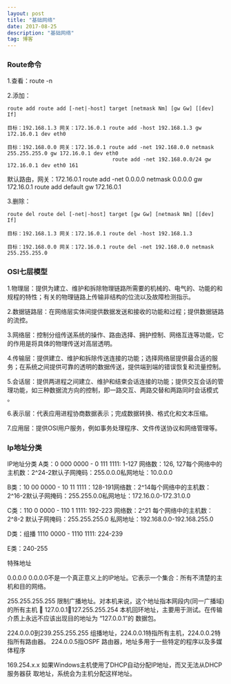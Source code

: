 ```yaml
---
layout: post
title: "基础网络"
date: 2017-08-25 
description: "基础网络"
tag: 博客 
---  
```


### Route命令

1.查看：route -n 

2.添加：
    
    route add route add [-net|-host] target [netmask Nm] [gw Gw] [[dev] If] 
    
    目标：192.168.1.3 网关：172.16.0.1 route add -host 192.168.1.3 gw 172.16.0.1 dev eth0  
    
    目标：192.168.0.0 网关：172.16.0.1 route add -net 192.168.0.0 netmask 255.255.255.0 gw 172.16.0.1 dev eth0   
                                      route add -net 192.168.0.0/24 gw 172.16.0.1 dev eth0 161 
    
   默认路由，网关：172.16.0.1 route add -net 0.0.0.0 netmask 0.0.0.0 gw 172.16.0.1 route add default gw 172.16.0.1 

3.删除：
    
    route del route del [-net|-host] target [gw Gw] [netmask Nm] [[dev] If] 

    目标：192.168.1.3 网关：172.16.0.1 route del -host 192.168.1.3 
    
    目标：192.168.0.0 网关：172.16.0.1 route del -net 192.168.0.0 netmask 255.255.255.0

### OSI七层模型
   
1.物理层：提供为建立、维护和拆除物理链路所需要的机械的、电气的、功能的和规程的特性；有关的物理链路上传输非结构的位流以及故障检测指示。

2.数据链路层：在网络层实体间提供数据发送和接收的功能和过程；提供数据链路的流控。

3.网络层：控制分组传送系统的操作、路由选择、拥护控制、网络互连等功能，它的作用是将具体的物理传送对高层透明。

4.传输层：提供建立、维护和拆除传送连接的功能；选择网络层提供最合适的服务；在系统之间提供可靠的透明的数据传送，提供端到端的错误恢复和流量控制。

5.会话层：提供两进程之间建立、维护和结束会话连接的功能；提供交互会话的管理功能，如三种数据流方向的控制，即一路交互、两路交替和两路同时会话模式 。

6.表示层：代表应用进程协商数据表示；完成数据转换、格式化和文本压缩。

7.应用层：提供OSI用户服务，例如事务处理程序、文件传送协议和网络管理等。

### Ip地址分类

IP地址分类
   A类：0 000 0000 - 0 111 1111: 1-127 网络数：126, 127每个网络中的主机数：2^24-2默认子网掩码：255.0.0.0私网地址：10.0.0.0
   
   B类：10 00 0000 - 10 11 1111：128-191网络数：2^14每个网络中的主机数：2^16-2默认子网掩码：255.255.0.0私网地址：172.16.0.0-172.31.0.0
   
   C类：110 0 0000 - 110 1 1111: 192-223 网络数：2^21 每个网络中的主机数：2^8-2 默认子网掩码：255.255.255.0 私网地址：192.168.0.0-192.168.255.0
   
   D类：组播 1110 0000 - 1110 1111: 224-239

   E类：240-255

特殊地址 
   
   0.0.0.0 0.0.0.0不是一个真正意义上的IP地址。它表示一个集合：所有不清楚的主 机和目的网络。 
   
   255.255.255.255 限制广播地址。对本机来说，这个地址指本网段内(同一广播域)的所有主机  127.0.0.1～127.255.255.254 本机回环地址，主要用于测试。在传输介质上永远不应该出现目的地址为 “127.0.0.1”的 数据包。 
   
   224.0.0.0到239.255.255.255 组播地址，224.0.0.1特指所有主机，224.0.0.2特指所有路由器。 224.0.0.5指OSPF 路由器，地址多用于一些特定的程序以及多媒体程序 
   
   169.254.x.x 如果Windows主机使用了DHCP自动分配IP地址，而又无法从DHCP服务器获 取地址，系统会为主机分配这样地址。
   


